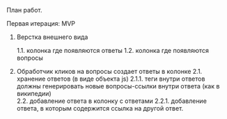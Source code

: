 План работ.

Первая итерация: MVP

1. Верстка внешнего вида

   1.1. колонка где появляются ответы
   1.2. колонка где появляются вопросы

2. Обработчик кликов на вопросы создает ответы в колонке
   2.1. хранение ответов (в виде объекта js)
     2.1.1. теги внутри ответов должны генерировать новые вопросы-ссылки внутри ответа (как в википедии)     
   2.2. добавление ответа в колонку с ответами
     2.2.1. добавление ответа, в которым содержится ссылка на другой ответ. 
   
